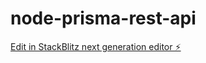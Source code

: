 # node-prisma-rest-api

[Edit in StackBlitz next generation editor ⚡️](https://stackblitz.com/~/github.com/DOF1109/node-prisma-rest-api)